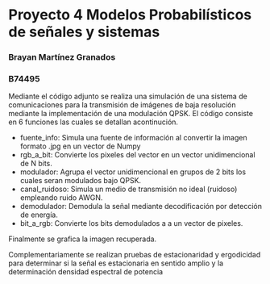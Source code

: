 # Proyecto 4 Modelos Probabilísticos de señales y sistemas 
### Brayan Martínez Granados 
### B74495

Mediante el código adjunto se realiza una simulación de una sistema de comunicaciones para la transmisión de imágenes de baja resolución mediante
la implementación de una modulación QPSK. El código consiste en 6 funciones las cuales se detallan acontinución.

- fuente_info: Simula una fuente de información al convertir la imagen formato .jpg en un vector de Numpy
- rgb_a_bit: Convierte los pixeles del vector en un vector unidimencional de N bits.
- modulador: Agrupa el vector unidimencional en grupos de 2 bits los cuales seran modulados bajo QPSK.
- canal_ruidoso: Simula un medio de transmisión no ideal (ruidoso) empleando ruido AWGN.
- demodulador: Demodula la señal mediante decodificación por detección de energía.
- bit_a_rgb: Convierte los bits demodulados a a un vector de pixeles.

Finalmente se grafica la imagen recuperada. 

Complementariamente se realizan pruebas de estacionaridad y ergodicidad para determinar si la señal es estacionaria en sentido amplio y la determinación densidad espectral de potencia 
